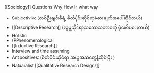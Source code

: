 [[Sociology]]
Questions
	Why
	How
	In what way

- Subjectivive (တစ်ဉီးချင်းစီရဲ့ စိတ်ပိုင်းဆိုင်ရာခံစားချက်အပေါ်ဆိုင်တယ်)
- [[Descriptive Research]] (လူမှု့ဆိုင်ရာသဘောသဘာဝကို ပုံဖော်ပ‌ေးတယ်)
- Holistic
- (PPhenomenological
- [[Inductive Research]]
- Interview and time assuming
- Antipositivest (စိတ်ပိုင်းဆိုင်ရာ အယူအဆတွေနဲ့ဆိုင်ပြီး )
- Natuaralist
[[Qualitative Research Designs]]

